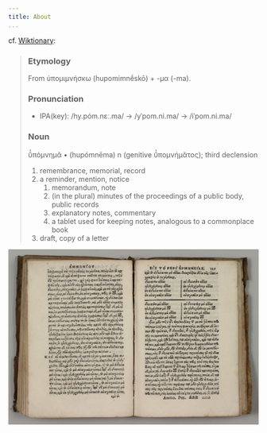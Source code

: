 ```yaml
---
title: About
...
```


cf. [Wiktionary](https://en.wiktionary.org/wiki/%E1%BD%91%CF%80%CF%8C%CE%BC%CE%BD%CE%B7%CE%BC%CE%B1):

> ### Etymology
> 
> From ὑπομιμνήσκω (hupomimnḗskō) +‎ -μα (-ma).
> 
> ### Pronunciation
> * IPA(key): /hy.póm.nɛː.ma/ → /yˈpom.ni.ma/ → /iˈpom.ni.ma/
> 
> ### Noun
> 
> ῠ̔πόμνημᾰ • (hupómnēma) n (genitive ῠ̔πομνήμᾰτος); third declension
> 
> 1. remembrance, memorial, record
> 2. a reminder, mention, notice
>     1. memorandum, note
>     2. (in the plural) minutes of the proceedings of a public body, public records
>     3. explanatory notes, commentary
>     4. a tablet used for keeping notes, analogous to a commonplace book
> 3. draft, copy of a letter

![Τὸ τοῦ Ἀριστοτέλους περὶ ἑρμηνείας ὑπόμνημα — Venice 1545](hypo-ammonius-hermeas.jpg)
